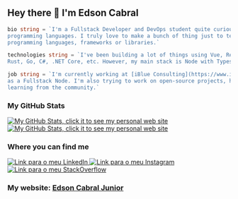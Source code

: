 ## Hey there 👋 I'm Edson Cabral

```go
bio string = `I'm a Fullstack Developer and DevOps student quite curious and joining a ton of new 
programming languages. I truly love to make a bunch of thing just to test new 
programming languages, frameworks or libraries.`
```

```go
technologies string = `I've been building a lot of things using Vue, React, Angular, Typescript, 
Rust, Go, C#, .NET Core, etc. However, my main stack is Node with Typescript, and I'm also working with Go.`
```

```go
job string = `I'm currently working at [iBlue Consulting](https://www.iblueconsulting.com.br/) 
as a Fullstack Node. I'm also trying to work on open-source projects, helping and 
learning from the community.`
```

### My GitHub Stats

<a href="https://e2cabral.github.io/">
  <img alt="My GitHub Stats, click it to see my personal web site" align="center" src="https://github-readme-stats.vercel.app/api?username=e2cabral&show_icons=true&hide=issues&theme=tokyonight" />
</a>

<a href="https://e2cabral.github.io/">
  <img alt="My GitHub Stats, click it to see my personal web site" align="center" src="https://github-readme-stats.vercel.app/api/top-langs/?username=e2cabral&layout=compact&theme=tokyonight" />
</a>

### Where you can find me

<a href="https://www.linkedin.com/in/e2-cabral-junior/" target="_blank">
    <img alt="Link para o meu LinkedIn" src="https://img.shields.io/badge/LinkedIn-0077B5?
style=for-the-badge&logo=linkedin&logoColor=white" />
</a>

<a href="https://www.instagram.com/odevjr/" target="_blank">
    <img alt="Link para o meu Instagram" src="https://img.shields.io/badge/Instagram-E4405F?
style=for-the-badge&logo=instagram&logoColor=white" />
</a>

<a href="https://stackoverflow.com/users/14915639/edson-cabral?tab=profile" target="_blank">
    <img alt="Link para o meu StackOverflow" src="https://img.shields.
io/badge/Stack_Overflow-FE7A16?
style=for-the-badge&logo=stack-overflow&logoColor=white" />
</a>

<br />

### My website: [Edson Cabral Junior](https://e2cabral.github.io/)

